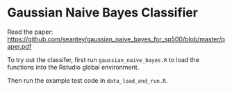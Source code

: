 # Gaussian Naive Bayes Classifier

Read the paper: https://github.com/seantey/gaussian_naive_bayes_for_sp500/blob/master/paper.pdf

To try out the classifer, first run `gaussian_naive_bayes.R` to load the functions into the Rstudio global environment.

Then run the example test code in `data_load_and_run.R`.
